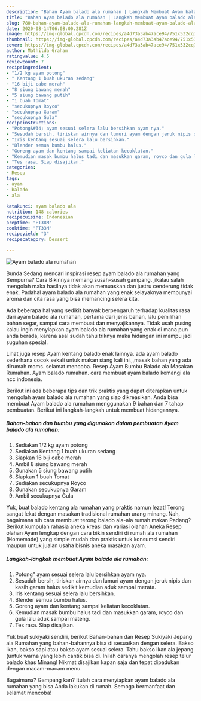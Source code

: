 ```yaml
---
description: "Bahan Ayam balado ala rumahan | Langkah Membuat Ayam balado ala rumahan Yang Mudah Dan Praktis"
title: "Bahan Ayam balado ala rumahan | Langkah Membuat Ayam balado ala rumahan Yang Mudah Dan Praktis"
slug: 780-bahan-ayam-balado-ala-rumahan-langkah-membuat-ayam-balado-ala-rumahan-yang-mudah-dan-praktis
date: 2020-08-14T06:08:00.281Z
image: https://img-global.cpcdn.com/recipes/a4d73a3ab47ace94/751x532cq70/ayam-balado-ala-rumahan-foto-resep-utama.jpg
thumbnail: https://img-global.cpcdn.com/recipes/a4d73a3ab47ace94/751x532cq70/ayam-balado-ala-rumahan-foto-resep-utama.jpg
cover: https://img-global.cpcdn.com/recipes/a4d73a3ab47ace94/751x532cq70/ayam-balado-ala-rumahan-foto-resep-utama.jpg
author: Mathilda Graham
ratingvalue: 4.5
reviewcount: 7
recipeingredient:
- "1/2 kg ayam potong"
- " Kentang 1 buah ukuran sedang"
- "16 biji cabe merah"
- "8 siung bawang merah"
- "5 siung bawang putih"
- "1 buah Tomat"
- "secukupnya Royco"
- "secukupnya Garam"
- "secukupnya Gula"
recipeinstructions:
- "Potong&#34; ayam sesuai selera lalu bersihkan ayam nya."
- "Sesudah bersih, tiriskan airnya dan lumuri ayam dengan jeruk nipis dan kasih garam halus sedikit kemudian aduk sampai merata."
- "Iris kentang sesuai selera lalu bersihkan."
- "Blender semua bumbu halus."
- "Goreng ayam dan kentang sampai keliatan kecoklatan."
- "Kemudian masak bumbu halus tadi dan masukkan garam, royco dan gula lalu aduk sampai mateng."
- "Tes rasa. Siap disajikan."
categories:
- Resep
tags:
- ayam
- balado
- ala

katakunci: ayam balado ala 
nutrition: 148 calories
recipecuisine: Indonesian
preptime: "PT38M"
cooktime: "PT33M"
recipeyield: "3"
recipecategory: Dessert

---
```



![Ayam balado ala rumahan](https://img-global.cpcdn.com/recipes/a4d73a3ab47ace94/751x532cq70/ayam-balado-ala-rumahan-foto-resep-utama.jpg)

Bunda Sedang mencari inspirasi resep ayam balado ala rumahan yang Sempurna? Cara Bikinnya memang susah-susah gampang. jikalau salah mengolah maka hasilnya tidak akan memuaskan dan justru cenderung tidak enak. Padahal ayam balado ala rumahan yang enak selayaknya mempunyai aroma dan cita rasa yang bisa memancing selera kita.

Ada beberapa hal yang sedikit banyak berpengaruh terhadap kualitas rasa dari ayam balado ala rumahan, pertama dari jenis bahan, lalu pemilihan bahan segar, sampai cara membuat dan menyajikannya. Tidak usah pusing kalau ingin menyiapkan ayam balado ala rumahan yang enak di mana pun anda berada, karena asal sudah tahu triknya maka hidangan ini mampu jadi suguhan spesial.

Lihat juga resep Ayam kentang balado enak lainnya. ada ayam balado sederhana cocok sekali untuk makan siang kali ini,,,masak bahan yang ada dirumah moms. selamat mencoba. Resep Ayam Bumbu Balado ala Masakan Rumahan. Ayam balado rumahan. cara membuat ayam balado kemangi ala ncc indonesia.


Berikut ini ada beberapa tips dan trik praktis yang dapat diterapkan untuk mengolah ayam balado ala rumahan yang siap dikreasikan. Anda bisa membuat Ayam balado ala rumahan menggunakan 9 bahan dan 7 tahap pembuatan. Berikut ini langkah-langkah untuk membuat hidangannya.

<!--inarticleads1-->

##### Bahan-bahan dan bumbu yang digunakan dalam pembuatan Ayam balado ala rumahan:

1. Sediakan 1/2 kg ayam potong
1. Sediakan  Kentang 1 buah ukuran sedang
1. Siapkan 16 biji cabe merah
1. Ambil 8 siung bawang merah
1. Gunakan 5 siung bawang putih
1. Siapkan 1 buah Tomat
1. Sediakan secukupnya Royco
1. Gunakan secukupnya Garam
1. Ambil secukupnya Gula


Yuk, buat balado kentang ala rumahan yang praktis namun lezat! Terong sangat lekat dengan masakan tradisional rumahan urang minang. Nah, bagaimana sih cara membuat terong balado ala-ala rumah makan Padang? Berikut kumpulan rahasia aneka kreasi dan variasi olahan Aneka Resep olahan Ayam lengkap dengan cara bikin sendiri di rumah ala rumahan (Homemade) yang simple mudah dan praktis untuk konsumsi sendiri maupun untuk jualan usaha bisnis aneka masakan ayam. 

<!--inarticleads2-->

##### Langkah-langkah membuat Ayam balado ala rumahan:

1. Potong&#34; ayam sesuai selera lalu bersihkan ayam nya.
1. Sesudah bersih, tiriskan airnya dan lumuri ayam dengan jeruk nipis dan kasih garam halus sedikit kemudian aduk sampai merata.
1. Iris kentang sesuai selera lalu bersihkan.
1. Blender semua bumbu halus.
1. Goreng ayam dan kentang sampai keliatan kecoklatan.
1. Kemudian masak bumbu halus tadi dan masukkan garam, royco dan gula lalu aduk sampai mateng.
1. Tes rasa. Siap disajikan.


Yuk buat sukiyaki sendiri, berikut Bahan-bahan dan Resep Sukiyaki Jepang ala Rumahan yang bahan-bahannya bisa di sesuaikan dengan selera. Bakso ikan, bakso sapi atau bakso ayam sesuai selera. Tahu bakso ikan ala jepang (untuk warna yang lebih cantik bisa di. Inilah caranya mengolah resep telur balado khas Minang! Nikmat disajikan kapan saja dan tepat dipadukan dengan macam-macam menu. 

Bagaimana? Gampang kan? Itulah cara menyiapkan ayam balado ala rumahan yang bisa Anda lakukan di rumah. Semoga bermanfaat dan selamat mencoba!
